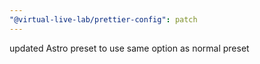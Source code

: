 ```yaml
---
"@virtual-live-lab/prettier-config": patch
---
```


updated Astro preset to use same option as normal preset
